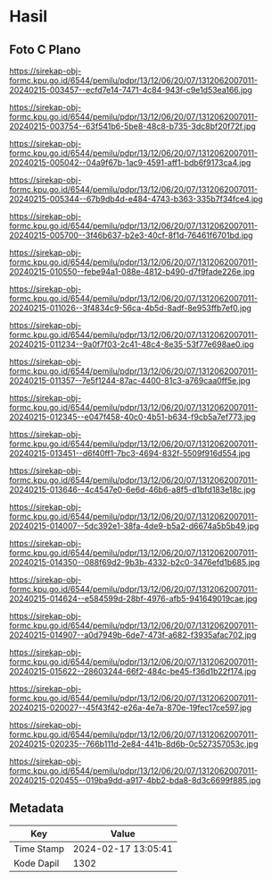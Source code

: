 # Hasil

## Foto C Plano

https://sirekap-obj-formc.kpu.go.id/6544/pemilu/pdpr/13/12/06/20/07/1312062007011-20240215-003457--ecfd7e14-7471-4c84-943f-c9e1d53ea166.jpg

https://sirekap-obj-formc.kpu.go.id/6544/pemilu/pdpr/13/12/06/20/07/1312062007011-20240215-003754--63f541b6-5be8-48c8-b735-3dc8bf20f72f.jpg

https://sirekap-obj-formc.kpu.go.id/6544/pemilu/pdpr/13/12/06/20/07/1312062007011-20240215-005042--04a9f67b-1ac9-4591-aff1-bdb6f9173ca4.jpg

https://sirekap-obj-formc.kpu.go.id/6544/pemilu/pdpr/13/12/06/20/07/1312062007011-20240215-005344--67b9db4d-e484-4743-b363-335b7f34fce4.jpg

https://sirekap-obj-formc.kpu.go.id/6544/pemilu/pdpr/13/12/06/20/07/1312062007011-20240215-005700--3f46b637-b2e3-40cf-8f1d-76461f6701bd.jpg

https://sirekap-obj-formc.kpu.go.id/6544/pemilu/pdpr/13/12/06/20/07/1312062007011-20240215-010550--febe94a1-088e-4812-b490-d7f9fade226e.jpg

https://sirekap-obj-formc.kpu.go.id/6544/pemilu/pdpr/13/12/06/20/07/1312062007011-20240215-011026--3f4834c9-56ca-4b5d-8adf-8e953ffb7ef0.jpg

https://sirekap-obj-formc.kpu.go.id/6544/pemilu/pdpr/13/12/06/20/07/1312062007011-20240215-011234--9a0f7f03-2c41-48c4-8e35-53f77e698ae0.jpg

https://sirekap-obj-formc.kpu.go.id/6544/pemilu/pdpr/13/12/06/20/07/1312062007011-20240215-011357--7e5f1244-87ac-4400-81c3-a769caa0ff5e.jpg

https://sirekap-obj-formc.kpu.go.id/6544/pemilu/pdpr/13/12/06/20/07/1312062007011-20240215-012345--e047f458-40c0-4b51-b634-f9cb5a7ef773.jpg

https://sirekap-obj-formc.kpu.go.id/6544/pemilu/pdpr/13/12/06/20/07/1312062007011-20240215-013451--d6f40ff1-7bc3-4694-832f-5509f916d554.jpg

https://sirekap-obj-formc.kpu.go.id/6544/pemilu/pdpr/13/12/06/20/07/1312062007011-20240215-013646--4c4547e0-6e6d-46b6-a8f5-d1bfd183e18c.jpg

https://sirekap-obj-formc.kpu.go.id/6544/pemilu/pdpr/13/12/06/20/07/1312062007011-20240215-014007--5dc392e1-38fa-4de9-b5a2-d6674a5b5b49.jpg

https://sirekap-obj-formc.kpu.go.id/6544/pemilu/pdpr/13/12/06/20/07/1312062007011-20240215-014350--088f69d2-9b3b-4332-b2c0-3476efd1b685.jpg

https://sirekap-obj-formc.kpu.go.id/6544/pemilu/pdpr/13/12/06/20/07/1312062007011-20240215-014624--e584599d-28bf-4976-afb5-941649019cae.jpg

https://sirekap-obj-formc.kpu.go.id/6544/pemilu/pdpr/13/12/06/20/07/1312062007011-20240215-014907--a0d7949b-6de7-473f-a682-f3935afac702.jpg

https://sirekap-obj-formc.kpu.go.id/6544/pemilu/pdpr/13/12/06/20/07/1312062007011-20240215-015622--28603244-66f2-484c-be45-f36d1b22f174.jpg

https://sirekap-obj-formc.kpu.go.id/6544/pemilu/pdpr/13/12/06/20/07/1312062007011-20240215-020027--45f43f42-e26a-4e7a-870e-19fec17ce597.jpg

https://sirekap-obj-formc.kpu.go.id/6544/pemilu/pdpr/13/12/06/20/07/1312062007011-20240215-020235--766b111d-2e84-441b-8d6b-0c527357053c.jpg

https://sirekap-obj-formc.kpu.go.id/6544/pemilu/pdpr/13/12/06/20/07/1312062007011-20240215-020455--019ba9dd-a917-4bb2-bda8-8d3c6699f885.jpg


## Metadata

| Key        | Value               |
| ---------- | ------------------- |
| Time Stamp | 2024-02-17 13:05:41 |
| Kode Dapil | 1302                |



